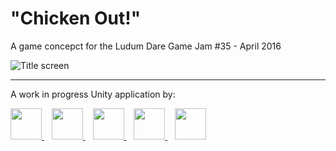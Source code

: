 # "Chicken Out!"
A game concepct for the Ludum Dare Game Jam #35 - April 2016

![Title screen](http://i.imgur.com/2D8sc0O.png)

<hr>

A work in progress Unity application by:

<a title="Filipe Fernandes" target="_blank" href="http://github.com/FilipeMFernandes">
    <img width="50" height="50" src="https://avatars0.githubusercontent.com/u/11331746?s=50"/>
</a>&nbsp;&nbsp;
<a title="João Ricardo" target="_blank" href="http://github.com/jrflga">
    <img width="50" height="50"  src="https://avatars0.githubusercontent.com/u/3507471?s=50"/>
</a>&nbsp;&nbsp;
<a title="Matheus Avellar" target="_blank" href="http://github.com/MatheusAvellar">
    <img width="50" height="50"  src="https://avatars0.githubusercontent.com/u/1719996?s=50"/>
</a>&nbsp;&nbsp;
<a title="Thiago do Prado" target="_blank" href="http://github.com/ThiagoSemJoelho">
    <img width="50" height="50"  src="https://avatars0.githubusercontent.com/u/11035000?s=50"/>
</a>&nbsp;&nbsp;
<a title="Thiago Torres" target="_blank" href="http://github.com/ThiagoZx">
    <img width="50" height="50"  src="https://avatars0.githubusercontent.com/u/11080794?s=50"/>
</a>
